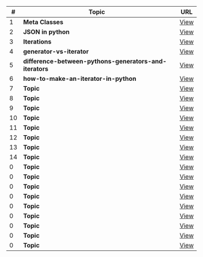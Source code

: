 | # | Topic   | URL |
|---|--------------------------------------------------------|-----------------------------------------------------------------------------------------------------|
| 1 | <b>Meta Classes</b> | [View](https://stackoverflow.com/questions/100003/what-are-metaclasses-in-python)
| 2 | <b>JSON in python</b> | [View](https://code-maven.com/serialize-datetime-object-as-json-in-python)
| 3 | <b>Iterations</b> | [View](https://opensource.com/article/18/3/loop-better-deeper-look-iteration-python)
| 4 | <b>generator-vs-iterator</b> | [View](https://data-flair.training/blogs/python-generator-vs-iterator/)
| 5 | <b>difference-between-pythons-generators-and-iterators</b> | [View](https://stackoverflow.com/questions/2776829/difference-between-pythons-generators-and-iterators)
| 6 | <b>how-to-make-an-iterator-in-python</b> | [View](https://treyhunner.com/2018/06/how-to-make-an-iterator-in-python/)
| 7 | <b>Topic</b> | [View]()
| 8 | <b>Topic</b> | [View]()
| 9 | <b>Topic</b> | [View]()
| 10 | <b>Topic</b> | [View]()
| 11 | <b>Topic</b> | [View]()
| 12 | <b>Topic</b> | [View]()
| 13 | <b>Topic</b> | [View]()
| 14 | <b>Topic</b> | [View]()
| 0 | <b>Topic</b> | [View]()
| 0 | <b>Topic</b> | [View]()
| 0 | <b>Topic</b> | [View]()
| 0 | <b>Topic</b> | [View]()
| 0 | <b>Topic</b> | [View]()
| 0 | <b>Topic</b> | [View]()
| 0 | <b>Topic</b> | [View]()
| 0 | <b>Topic</b> | [View]()
| 0 | <b>Topic</b> | [View]()
